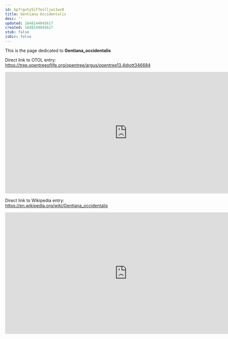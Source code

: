 ```yaml
---
id: bp7rguty5if7oslljwi1wv0
title: Gentiana Occidentalis
desc: ''
updated: 1648144045617
created: 1648144045617
stub: false
isDir: false
---
```

This is the page dedicated to **Gentiana_occidentalis**


Direct link to OTOL entry: https://tree.opentreeoflife.org/opentree/argus/opentree13.4@ott346684



<html>
    <body>
    <iframe src="https://tree.opentreeoflife.org/opentree/argus/opentree13.4@ott346684"
    width="800" height="400" frameborder="0" allowfullscreen> </iframe>
    </body>
</html>
    


Direct link to Wikipedia entry: https://en.wikipedia.org/wiki/Gentiana_occidentalis



<html>
    <body>
    <iframe src="https://en.wikipedia.org/wiki/Gentiana_occidentalis"
    width="800" height="400" frameborder="0" allowfullscreen> </iframe>
    </body>
</html>
    
